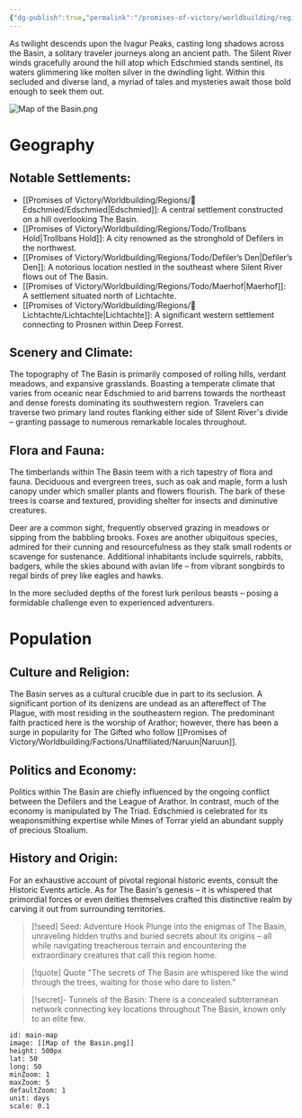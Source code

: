 ```yaml
---
{"dg-publish":true,"permalink":"/promises-of-victory/worldbuilding/regions/the-basin/","title":"The Basin","hideInGraph":true,"noteIcon":"Region","created":"2023-01-25T02:26:53.466+01:00","updated":"2023-05-12T20:10:33.465+02:00"}
---
```



As twilight descends upon the Ivagur Peaks, casting long shadows across the Basin, a solitary traveler journeys along an ancient path. The Silent River winds gracefully around the hill atop which Edschmied stands sentinel, its waters glimmering like molten silver in the dwindling light. Within this secluded and diverse land, a myriad of tales and mysteries await those bold enough to seek them out.

![Map of the Basin.png](/img/user/resources/Pictures/Map%20of%20the%20Basin.png)

# Geography
## Notable Settlements:
- [[Promises of Victory/Worldbuilding/Regions/🏰Edschmied/Edschmied\|Edschmied]]: A central settlement constructed on a hill overlooking The Basin.
- [[Promises of Victory/Worldbuilding/Regions/Todo/Trollbans Hold\|Trollbans Hold]]: A city renowned as the stronghold of Defilers in the northwest.
- [[Promises of Victory/Worldbuilding/Regions/Todo/Defiler’s Den\|Defiler’s Den]]: A notorious location nestled in the southeast where Silent River flows out of The Basin.
- [[Promises of Victory/Worldbuilding/Regions/Todo/Maerhof\|Maerhof]]: A settlement situated north of Lichtachte.
- [[Promises of Victory/Worldbuilding/Regions/🏰Lichtachte/Lichtachte\|Lichtachte]]: A significant western settlement connecting to Prosnen within Deep Forrest.

## Scenery and Climate:
The topography of The Basin is primarily composed of rolling hills, verdant meadows, and expansive grasslands. Boasting a temperate climate that varies from oceanic near Edschmied to arid barrens towards the northeast and dense forests dominating its southwestern region. Travelers can traverse two primary land routes flanking either side of Silent River's divide – granting passage to numerous remarkable locales throughout.

## Flora and Fauna:
The timberlands within The Basin teem with a rich tapestry of flora and fauna. Deciduous and evergreen trees, such as oak and maple, form a lush canopy under which smaller plants and flowers flourish. The bark of these trees is coarse and textured, providing shelter for insects and diminutive creatures.

Deer are a common sight, frequently observed grazing in meadows or sipping from the babbling brooks. Foxes are another ubiquitous species, admired for their cunning and resourcefulness as they stalk small rodents or scavenge for sustenance. Additional inhabitants include squirrels, rabbits, badgers, while the skies abound with avian life – from vibrant songbirds to regal birds of prey like eagles and hawks.

In the more secluded depths of the forest lurk perilous beasts – posing a formidable challenge even to experienced adventurers.

# Population
## Culture and Religion:
The Basin serves as a cultural crucible due in part to its seclusion. A significant portion of its denizens are undead as an aftereffect of The Plague, with most residing in the southeastern region. The predominant faith practiced here is the worship of Arathor; however, there has been a surge in popularity for The Gifted who follow [[Promises of Victory/Worldbuilding/Factions/Unaffiliated/Naruun\|Naruun]].

## Politics and Economy:
Politics within The Basin are chiefly influenced by the ongoing conflict between the Defilers and the League of Arathor. In contrast, much of the economy is manipulated by The Triad. Edschmied is celebrated for its weaponsmithing expertise while Mines of Torrar yield an abundant supply of precious Stoalium.

## History and Origin:
For an exhaustive account of pivotal regional historic events, consult the Historic Events article. As for The Basin's genesis – it is whispered that primordial forces or even deities themselves crafted this distinctive realm by carving it out from surrounding territories.

> [!seed] Seed: Adventure Hook
> Plunge into the enigmas of The Basin, unraveling hidden truths and buried secrets about its origins – all while navigating treacherous terrain and encountering the extraordinary creatures that call this region home.

> [!quote] Quote
> "The secrets of The Basin are whispered like the wind through the trees, waiting for those who dare to listen."

>[!secret]- 
> Tunnels of the Basin: There is a concealed subterranean network connecting key locations throughout The Basin, known only to an elite few.


```leaflet
id: main-map
image: [[Map of the Basin.png]]
height: 500px
lat: 50
long: 50
minZoom: 1
maxZoom: 5
defaultZoom: 1
unit: days
scale: 0.1
```


